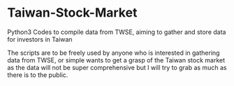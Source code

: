 # Taiwan-Stock-Market
Python3 Codes to compile data from TWSE, aiming to gather and store data for investors in Taiwan

The scripts are to be freely used by anyone who is interested in gathering data from TWSE, or simple wants to get a grasp of the Taiwan stock market as the data will not be super comprehensive but I will try to grab as much as there is to the public. 
